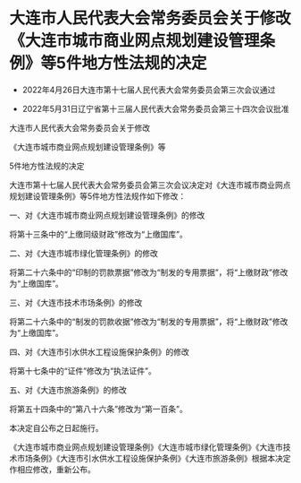 # 大连市人民代表大会常务委员会关于修改《大连市城市商业网点规划建设管理条例》等5件地方性法规的决定

- 2022年4月26日大连市第十七届人民代表大会常务委员会第三次会议通过

- 2022年5月31日辽宁省第十三届人民代表大会常务委员会第三十四次会议批准

<!-- INFO END -->

大连市人民代表大会常务委员会关于修改

《大连市城市商业网点规划建设管理条例》等

5件地方性法规的决定

大连市第十七届人民代表大会常务委员会第三次会议决定对《大连市城市商业网点规划建设管理条例》等5件地方性法规作如下修改：

一、对《大连市城市商业网点规划建设管理条例》的修改

将第十三条中的“上缴同级财政”修改为“上缴国库”。

二、对《大连市城市绿化管理条例》的修改

将第二十六条中的“印制的罚款票据”修改为“制发的专用票据”，将“上缴财政”修改为“上缴国库”。

三、对《大连市技术市场条例》的修改

将第二十六条中的“制发的罚款收据”修改为“制发的专用票据”，将“上缴财政”修改为“上缴国库”。

四、对《大连市引水供水工程设施保护条例》的修改

将第十七条中的“证件”修改为“执法证件”。

五、对《大连市旅游条例》的修改

将第五十四条中的“第八十六条”修改为“第一百条”。

本决定自公布之日起施行。

《大连市城市商业网点规划建设管理条例》《大连市城市绿化管理条例》《大连市技术市场条例》《大连市引水供水工程设施保护条例》《大连市旅游条例》根据本决定作相应修改，重新公布。
